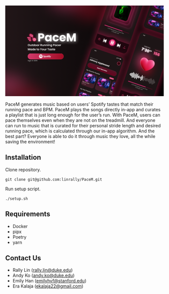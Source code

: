 ![Hero Image](assets/v1.0.0-alpha/hero.png)

PaceM generates music based on users’ Spotify tastes that match their running pace and BPM. PaceM plays the songs directly in-app and curates a playlist that is just long enough for the user’s run. With PaceM, users can pace themselves even when they are not on the treadmill. And everyone can run to music that is curated for their personal stride length and desired running pace, which is calculated through our in-app algorithm. And the best part? Everyone is able to do it through music they love, all the while saving the environment!

## Installation
Clone repository.
```
git clone git@github.com:linrally/PaceM.git
```

Run setup script.
```
./setup.sh
```

## Requirements
- Docker
- pipx
- Poetry
- yarn

## Contact Us
* Rally Lin (rally.lin@duke.edu)
* Andy Ko (andy.ko@duke.edu)
* Emily Han (emilyhyf@stanford.edu)
* Era Kalaja (ekalaja22@gmail.com)

